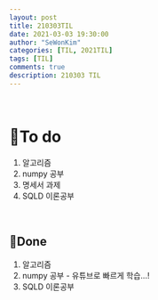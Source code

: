 ```yaml
---
layout: post
title: 210303TIL 
date: 2021-03-03 19:30:00
author: "SeWonKim"
categories: [TIL, 2021TIL]
tags: [TIL]
comments: true
description: 210303 TIL
---
```


&nbsp;
&nbsp;

# 🌱To do

1. 알고리즘 
2. numpy 공부
3. 명세서 과제
4. SQLD 이론공부
   
&nbsp;
&nbsp;

## 🌳Done

1. 알고리즘 
2. numpy 공부 - 유튜브로 빠르게 학습...!
3. SQLD 이론공부

&nbsp;
&nbsp;

